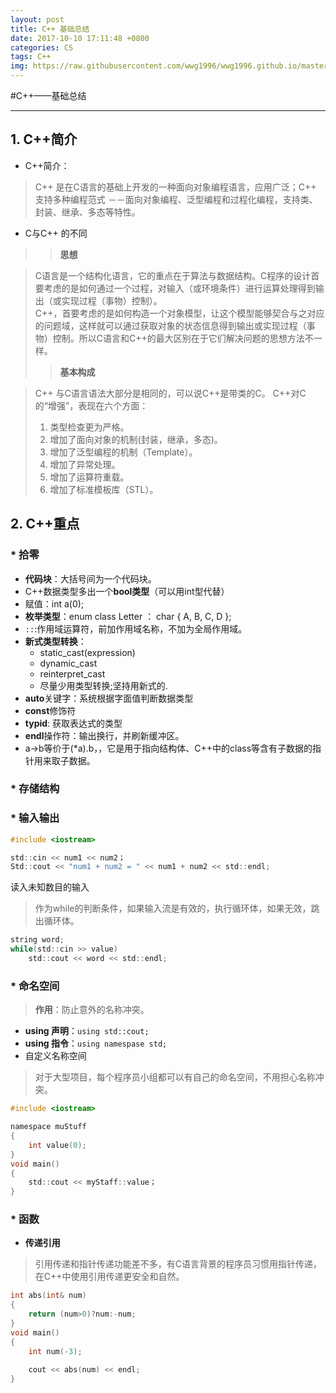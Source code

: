 ```yaml
---
layout: post
title: C++ 基础总结
date: 2017-10-10 17:11:48 +0800
categories: CS
tags: C++ 
img: https://raw.githubusercontent.com/wwg1996/wwg1996.github.io/master/images/cpp.png
---
```


#C++——基础总结

---

## 1. C++简介
* C++简介：
> C++ 是在C语言的基础上开发的一种面向对象编程语言，应用广泛；C++ 支持多种编程范式 －－面向对象编程、泛型编程和过程化编程，支持类、封装、继承、多态等特性。
* C与C++ 的不同
>> **思想**

> C语言是一个结构化语言，它的重点在于算法与数据结构。C程序的设计首要考虑的是如何通过一个过程，对输入（或环境条件）进行运算处理得到输出（或实现过程（事物）控制）。\
> C++，首要考虑的是如何构造一个对象模型，让这个模型能够契合与之对应的问题域，这样就可以通过获取对象的状态信息得到输出或实现过程（事物）控制。所以C语言和C++的最大区别在于它们解决问题的思想方法不一样。
> > **基本构成**

> C++ 与C语言语法大部分是相同的，可以说C++是带类的C。
> C++对C的“增强”，表现在六个方面：
> 1. 类型检查更为严格。
> 2. 增加了面向对象的机制(封装，继承，多态)。
> 3. 增加了泛型编程的机制（Template）。
> 4. 增加了异常处理。
> 5. 增加了运算符重载。
> 6. 增加了标准模板库（STL）。

## 2. C++重点
### * 拾零
* **代码块**：大括号间为一个代码块。
* C++数据类型多出一个**bool类型**（可以用int型代替）
* 赋值：int a(0);
* **枚举类型**：enum class Letter ： char { A, B, C, D };
* `::`:作用域运算符，前加作用域名称，不加为全局作用域。
* **新式类型转换**：
  * static_cast<type>(expression)
  * dynamic_cast
  * reinterpret_cast
  * 尽量少用类型转换;坚持用新式的.
* **auto**关键字：系统根据字面值判断数据类型
* **const**修饰符
* **typid**: 获取表达式的类型
* **endl**操作符：输出换行，并刷新缓冲区。
* a->b等价于(*a).b，，它是用于指向结构体、C++中的class等含有子数据的指针用来取子数据。
### * 存储结构
### * 输入输出
```c
#include <iostream>

std::cin << num1 << num2；
Std::cout << "num1 + num2 = " << num1 + num2 << std::endl;
```
读入未知数目的输入
> 作为while的判断条件，如果输入流是有效的，执行循环体，如果无效，跳出循环体。
```c
string word;
while(std::cin >> value)
    std::cout << word << std::endl; 
```


### * 命名空间
> **作用**：防止意外的名称冲突。
* **using 声明**：`using std::cout;`
* **using 指令**：`using namespase std;`
* 自定义名称空间
> 对于大型项目，每个程序员小组都可以有自己的命名空间，不用担心名称冲突。
```c
#include <iostream>

namespace muStuff
{
    int value(0);
}
void main()
{
    std::cout << myStaff::value；
}
```
### * 函数
* **传递引用**
> 引用传递和指针传递功能差不多，有C语言背景的程序员习惯用指针传递，在C++中使用引用传递更安全和自然。

```c
int abs(int& num)
{
    return (num>0)?num:-num;
}
void main()
{
    int num(-3);
    
    cout << abs(num) << endl;
}
```